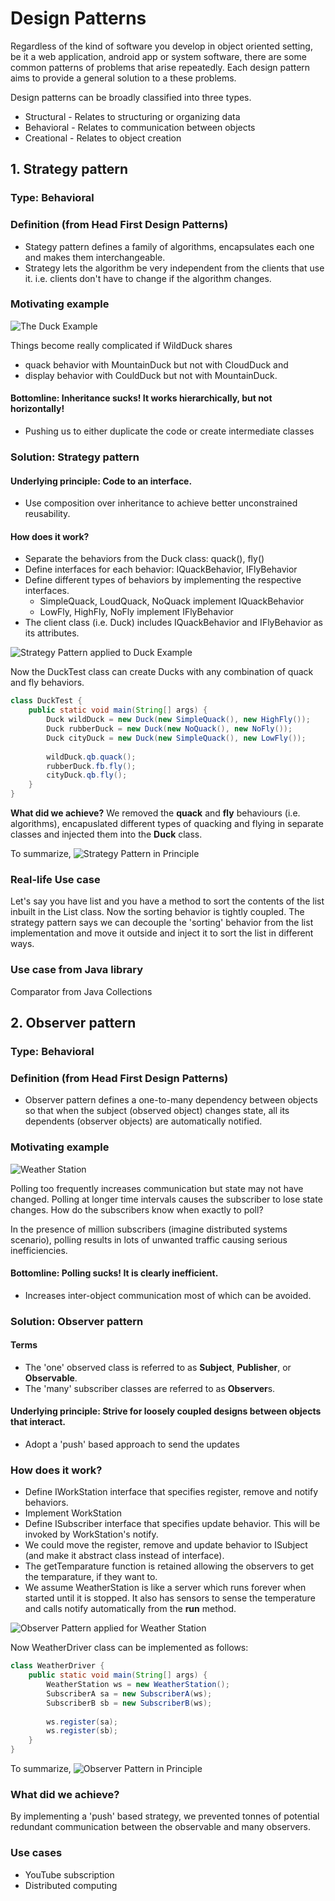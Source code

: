 # Design Patterns

Regardless of the kind of software you develop in object oriented setting, be it a web application, android app or system software, there are some common patterns of problems that arise repeatedly. Each design pattern aims to provide a general solution to a these problems.

Design patterns can be broadly classified into three types.
  - Structural - Relates to structuring or organizing data
  - Behavioral - Relates to communication between objects 
  - Creational - Relates to object creation
  
## 1. Strategy pattern

### Type: Behavioral

### Definition (from Head First Design Patterns)
  - Stategy pattern defines a family of algorithms, encapsulates each one and makes them interchangeable.
  - Strategy lets the algorithm be very independent from the clients that use it. i.e. clients don't have to change if the algorithm changes.

### Motivating example
![The Duck Example](strategy.png)

Things become really complicated if WildDuck shares 
  - quack behavior with MountainDuck but not with CloudDuck and 
  - display behavior with CouldDuck but not with MountainDuck.

#### Bottomline: Inheritance sucks! It works hierarchically, but not horizontally!
  - Pushing us to either duplicate the code or create intermediate classes

### Solution: Strategy pattern
#### Underlying principle: Code to an interface. 
  - Use composition over inheritance to achieve better unconstrained reusability.

#### How does it work?
  - Separate the behaviors from the Duck class: quack(), fly()
  - Define interfaces for each behavior: IQuackBehavior, IFlyBehavior
  - Define different types of behaviors by implementing the respective interfaces.
    - SimpleQuack, LoudQuack, NoQuack implement IQuackBehavior
    - LowFly, HighFly, NoFly implement IFlyBehavior
  - The client class (i.e. Duck) includes IQuackBehavior and IFlyBehavior as its attributes.
  
![Strategy Pattern applied to Duck Example](strategypattern.png)

Now the DuckTest class can create Ducks with any combination of quack and fly behaviors.

``` java
class DuckTest {
    public static void main(String[] args) {
        Duck wildDuck = new Duck(new SimpleQuack(), new HighFly());
        Duck rubberDuck = new Duck(new NoQuack(), new NoFly());
        Duck cityDuck = new Duck(new SimpleQuack(), new LowFly());
        
        wildDuck.qb.quack();
        rubberDuck.fb.fly();
        cityDuck.qb.fly();
    }
}
```

**What did we achieve?** We removed the **quack** and **fly** behaviours (i.e. algorithms), encapuslated different types of quacking and flying in separate classes and injected them into the **Duck** class.

To summarize,
![Strategy Pattern in Principle](strategysummary.png)

### Real-life Use case
Let's say you have list and you have a method to sort the contents of the list inbuilt in the List class. Now the sorting behavior is tightly coupled. The strategy pattern says we can decouple the 'sorting' behavior from the list implementation and move it outside and inject it to sort the list in different ways.

### Use case from Java library
Comparator from Java Collections

## 2. Observer pattern

### Type: Behavioral

### Definition (from Head First Design Patterns)
  - Observer pattern defines a one-to-many dependency between objects so that when the subject (observed object) changes state, all its dependents (observer objects) are automatically notified.
  
### Motivating example

![Weather Station](observer.png)

Polling too frequently increases communication but state may not have changed. Polling at longer time intervals causes the subscriber to lose state changes. How do the subscribers know when exactly to poll?

In the presence of million subscribers (imagine distributed systems scenario), polling results in lots of unwanted traffic causing serious inefficiencies.

#### Bottomline: Polling sucks! It is clearly inefficient.
  - Increases inter-object communication most of which can be avoided.

### Solution: Observer pattern

#### Terms
  - The 'one' observed class is referred to as **Subject**, **Publisher**, or **Observable**.
  - The 'many' subscriber classes are referred to as **Observer**s.
  
#### Underlying principle: Strive for loosely coupled designs between objects that interact. 
  - Adopt a 'push' based approach to send the updates

### How does it work?
  - Define IWorkStation interface that specifies register, remove and notify behaviors.
  - Implement WorkStation 
  - Define ISubscriber interface that specifies update behavior. This will be invoked by WorkStation's notify.
  - We could move the register, remove and update behavior to ISubject (and make it abstract class instead of interface).
  - The getTemparature function is retained allowing the observers to get the temparature, if they want to.
  - We assume WeatherStation is like a server which runs forever when started until it is stopped. It also has sensors to sense the temperature and calls notify automatically from the __run__ method.

![Observer Pattern applied for Weather Station](observerpattern.png)

Now WeatherDriver class can be implemented as follows:

``` java
class WeatherDriver {
    public static void main(String[] args) {
        WeatherStation ws = new WeatherStation();
        SubscriberA sa = new SubscriberA(ws);
        SubscriberB sb = new SubscriberB(ws);
        
        ws.register(sa);
        ws.register(sb);
    }
}
```
To summarize,
![Observer Pattern in Principle](observersummary.png)

### What did we achieve?
By implementing a 'push' based strategy, we prevented tonnes of potential redundant communication between the observable and many observers.

### Use cases
  - YouTube subscription
  - Distributed computing
